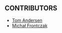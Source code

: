 ## CONTRIBUTORS

* [Tom Andersen](https://github.com/tomandersen/)
* [Michał Frontczak](https://github.com/mfrontczak/)
